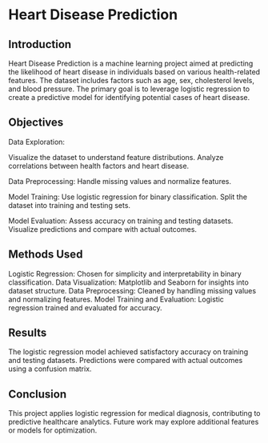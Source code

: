 # Heart Disease Prediction
## Introduction
Heart Disease Prediction is a machine learning project aimed at predicting the likelihood of heart disease in individuals based on various health-related features. The dataset includes factors such as age, sex, cholesterol levels, and blood pressure. The primary goal is to leverage logistic regression to create a predictive model for identifying potential cases of heart disease.

## Objectives
Data Exploration:

Visualize the dataset to understand feature distributions.
Analyze correlations between health factors and heart disease.

Data Preprocessing:
Handle missing values and normalize features.

Model Training:
Use logistic regression for binary classification.
Split the dataset into training and testing sets.

Model Evaluation:
Assess accuracy on training and testing datasets.
Visualize predictions and compare with actual outcomes.

## Methods Used
Logistic Regression: Chosen for simplicity and interpretability in binary classification.
Data Visualization: Matplotlib and Seaborn for insights into dataset structure.
Data Preprocessing: Cleaned by handling missing values and normalizing features.
Model Training and Evaluation: Logistic regression trained and evaluated for accuracy.

## Results
The logistic regression model achieved satisfactory accuracy on training and testing datasets. Predictions were compared with actual outcomes using a confusion matrix.

## Conclusion
This project applies logistic regression for medical diagnosis, contributing to predictive healthcare analytics. Future work may explore additional features or models for optimization.
